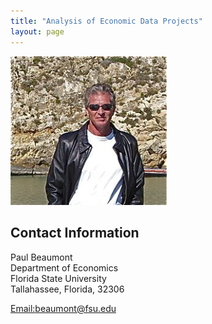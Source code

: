 ```yaml
---
title: "Analysis of Economic Data Projects"
layout: page
---
```


<a> 
<img src="pmb2.png" alt="pmb" width="250"/>
</a>

## Contact Information 

Paul Beaumont<br/>
Department of Economics<br/>
Florida State University <br/>
Tallahassee, Florida, 32306 <br/>

[Email:beaumont@fsu.edu](mailto:beaumont@fsu.edu)

